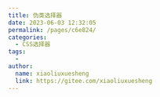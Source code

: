 ```yaml
---
title: 伪类选择器
date: 2023-06-03 12:32:05
permalink: /pages/c6e824/
categories:
  - CSS选择器
tags:
  - 
author: 
  name: xiaoliuxuesheng
  link: https://gitee.com/xiaoliuxuesheng
---
```

